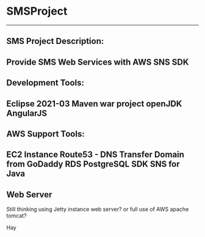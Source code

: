 # SMSProject
------------------------
SMS Project Description:
------------------------
  Provide SMS Web Services with AWS SNS SDK
------------------
Development Tools:
-----------------
  Eclipse 2021-03
  Maven war project
  openJDK
  AngularJS
------------------
AWS Support Tools:
------------------
  EC2 Instance
  Route53 - DNS
  Transfer Domain from GoDaddy
  RDS PostgreSQL
  SDK SNS for Java
----------
Web Server
----------
  Still thinking using Jetty instance web server?
  or full use of AWS apache tomcat?

Hay
